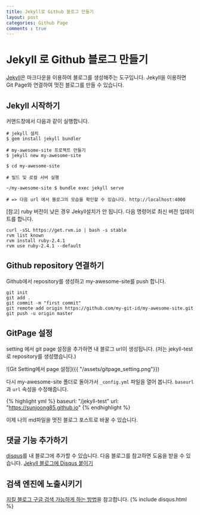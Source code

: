 ```yaml
---
title: Jekyll로 Github 블로그 만들기
layout: post
categories: Github Page
comments : true
---
```

# Jekyll 로 Github 블로그 만들기
[Jekyll](https://jekyllrb.com/)은 마크다운을 이용하여 블로그를 생성해주는 도구입니다. Jekyll을 이용하면 Git Page와 연결하여 멋진 블로그를 만들 수 있습니다.

## Jekyll 시작하기
커맨드창에서 다음과 같이 실행합니다.
```
# jekyll 설치
$ gem install jekyll bundler

# my-awesome-site 프로젝트 만들기
$ jekyll new my-awesome-site

$ cd my-awesome-site

# 빌드 및 로컬 서버 실행

~/my-awesome-site $ bundle exec jekyll serve

# => 다음 url 에서 블로그의 모습을 확인할 수 있습니다. http://localhost:4000
```

[참고] ruby 버전이 낮은 경우 Jekyll설치가 안 됩니다. 다음 명령어로 최신 버전 업데이트를 합니다.
```
curl -sSL https://get.rvm.io | bash -s stable
rvm list known
rvm install ruby-2.4.1
rvm use ruby-2.4.1 --default
```

## Github repository 연결하기
Github에서 repository를 생성하고 my-awesome-site를 push 합니다.
```
git init
git add .
git commit -m "first commit"
git remote add origin https://github.com/my-git-id/my-awesome-site.git
git push -u origin master
```

## GitPage 설정
setting 에서 git page 설정을 추가하면 내 블로그 url이 생성됩니다.
(저는 jekyll-test 로 repository를 생성했습니다.)

![Git Setting에서 page 설정]({{ "/assets/gitpage_setting.png"}})

다시 my-awesome-site 폴더로 돌아가서 `_config.yml` 파일을 열어 봅니다.
`baseurl`과 `url` 속성을 수정해줍니다.

{% highlight yml %}
baseurl: "/jekyll-test"
url: "https://sunjoong85.github.io"
{% endhighlight %}

이제 나의 md파일을 멋진 블로그 포스트로 바꿀 수 있습니다.

## 댓글 기능 추가하기
[disqus](https://disqus.com/)를 내 블로그에 추가할 수 있습니다. 다음 블로그를 참고하면 도움을 받을 수 있습니다. [Jekyll 블로그에 Disqus 붙이기](https://cjh5414.github.io/Disqus/)

## 검색 엔진에 노출시키기
[지킬 블로그 구글 검색 가능하게 하는 방법](https://wayhome25.github.io/etc/2017/02/20/google-search-sitemap-jekyll/)을 참고합니다.
{% include disqus.html %}
